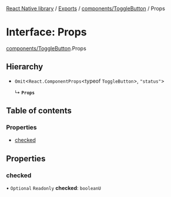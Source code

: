 [React Native library](../index.md) / [Exports](../modules.md) / [components/ToggleButton](../modules/components_ToggleButton.md) / Props

# Interface: Props

[components/ToggleButton](../modules/components_ToggleButton.md).Props

## Hierarchy

- `Omit`\<`React.ComponentProps`\<typeof `ToggleButton`\>, ``"status"``\>

  ↳ **`Props`**

## Table of contents

### Properties

- [checked](components_ToggleButton.Props.md#checked)

## Properties

### checked

• `Optional` `Readonly` **checked**: `booleanU`
